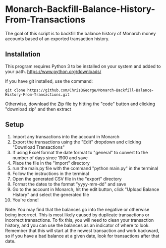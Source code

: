# Monarch-Backfill-Balance-History-From-Transactions
The goal of this script is to backfill the balance history of Monarch money accounts based of an exported transaction history.

## Installation
This program requires Python 3 to be installed on your system and added to your path. https://www.python.org/downloads/

If you have git installed, use the command:

`git clone https://github.com/ChrisQGeorge/Monarch-Backfill-Balance-History-From-Transactions.git`


Otherwise, download the Zip file by hitting the "code" button and clicking "download zip" and then extract

## Setup

1. Import any transactions into the account in Monarch
2. Export the transactions using the "Edit" dropdown and clicking "Download Transactions"
3. If using Excel format the date format to "general" to convert to the number of days since 1900 and save
4. Place the file in the "import" directory
5. run the main.py file with the command "python main.py" in the terminal
6. Follow the instructions in the terminal
7. Open the generated CSV file in the "export" directory
8. Format the dates to the format "yyyy-mm-dd" and save
9. Go to the account in Monarch, hit the edit button, click "Upload Balance History" and select the generated file 
10. You're done!

Note: You may find that the balances go into the negative or otherwise being incorrect. This is most likely
caused by duplicate transactions or incorrect transactions. To fix this, you will need to clean your transaction history, and you can use the balances
as an indicator of where to look. Remember that this will start at the newest transaction and work backward, so if you have a bad balance at a given date,
look for transactions after that date.
